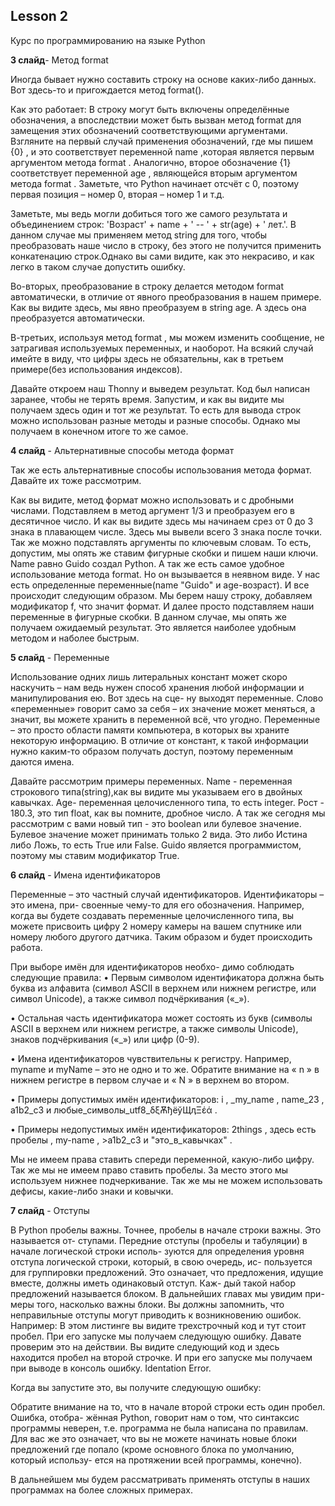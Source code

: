 ## Lesson 2

Курс по программированию на языке Python 

**3 слайд**- Метод format

Иногда бывает нужно составить строку на основе каких-либо данных. Вот здесь-то и пригождается метод format().

Как это работает: 
В строку могут быть включены определённые обозначения, а впоследствии может быть вызван метод format для замещения этих обозначений соответствующими аргументами.
Взгляните на первый случай применения обозначений, где мы пишем {0} , и это соответствует переменной name ,которая является первым аргументом метода format . Аналогично, второе обозначение {1} соответствует переменной age , являющейся вторым аргументом метода format . Заметьте, что Python начинает отсчёт с 0, поэтому первая позиция – номер 0, вторая – номер 1 и т.д.

Заметьте, мы ведь могли добиться того же самого результата и объединением строк: 'Возраст' + name + ' -- ' + str(age) + ' лет.'. В данном случае мы применяем метод string для того, чтобы преобразовать наше число в строку, без этого не получится применить конкатенацию строк.Однако вы
сами видите, как это некрасиво, и как легко в таком случае допустить ошибку.

Во-вторых, преобразование в строку делается методом format автоматически,
в отличие от явного преобразования в нашем примере. Как вы видите здесь, мы явно преобразуем в string age. А здесь она преобразуется автоматически.

В-третьих, используя
метод format , мы можем изменить сообщение, не затрагивая используемых
переменных, и наоборот.
На всякий случай имейте в виду, что цифры здесь не обязательны, как в третьем примере(без использования индексов).

Давайте откроем наш Thonny и выведем результат. Код был написан заранее, чтобы не терять время. Запустим, и как вы видите мы получаем здесь один и тот же результат. То есть для вывода строк можно использован разные методы и разные способы. Однако мы получаем в конечном итоге то же самое.

**4 слайд** - Альтернативные способы метода формат

Так же есть альтернативные способы использования метода формат. Давайте их тоже рассмотрим.

Как вы видите, метод формат можно использовать и с дробными числами. Подставляем в метод аргумент 1/3 и преобразуем его в десятичное число. И как вы видите здесь мы начинаем срез от 0 до 3 знака в плавающем числе. Здесь мы вывели всего 3 знака после точки. Так же можно подставлять аргументы по ключевым словам. То есть, допустим, мы опять же ставим фигурные скобки и пишем наши ключи. Name равно Guido создал Python. А так же есть самое удобное использование метода format. Но он вызывается в неявном виде. У нас есть определенные переменные(name "Guido" и age-возраст). И все происходит следующим образом. Мы берем нашу строку, добавляем модификатор f, что значит формат. И далее просто подставляем наши переменные в фигурные скобки.  В данном случае, мы опять же получаем ожидаемый результат. Это является наиболее удобным методом и наболее быстрым.

**5 cлайд** - Переменные

Использование одних лишь литеральных констант может скоро наскучить – нам ведь
нужен способ хранения любой информации и манипулирования ею. Вот здесь на сце-
ну выходят переменные. Слово «переменные» говорит само за себя – их значение может
меняться, а значит, вы можете хранить в переменной всё, что угодно. Переменные – это
просто области памяти компьютера, в которых вы храните некоторую информацию. В
отличие от констант, к такой информации нужно каким-то образом получать доступ, поэтому переменным даются имена.

Давайте рассмотрим примеры переменных. Name - переменная строкового типа(string),как вы видите мы указываем его в двойных кавычках. Age- переменная целочисленного типа, то есть integer. Рост - 180.3, это тип float, как вы помните, дробное число. А так же сегодня мы рассмотрим с вами новый тип - это boolean или булевое значение. Булевое значение может принимать только 2 вида. Это либо Истина либо Ложь, то есть True или False. Guido является программистом, поэтому мы ставим модификатор True.

**6 слайд** - Имена идентификаторов

Переменные – это частный случай идентификаторов. Идентификаторы – это имена, при-
своенные чему-то для его обозначения. Например, когда вы будете создавать переменные целочисленного типа, вы можете присвоить цифру 2 номеру камеры на вашем спутнике или номеру любого другого датчика. Таким образом и будет происходить работа.

При выборе имён для идентификаторов необхо-
димо соблюдать следующие правила:
• Первым символом идентификатора должна быть буква из алфавита (символ ASCII в
верхнем или нижнем регистре, или символ Unicode), а также символ подчёркивания
(«_»).

• Остальная часть идентификатора может состоять из букв (символы ASCII в верхнем
или нижнем регистре, а также символы Unicode), знаков подчёркивания («_») или
цифр (0-9).

• Имена идентификаторов чувствительны к регистру. Например, myname и myName –
это не одно и то же. Обратите внимание на « n » в нижнем регистре в первом случае
и « N » в верхнем во втором.

• Примеры допустимых имён идентификаторов: i , _my_name , name_23 , a1b2_c3 и любые_символы_utf8_δξѪђёўЩӆΞέά .

• Примеры недопустимых имён идентификаторов: 2things , здесь есть пробелы ,
my-name , >a1b2_c3 и "это_в_кавычках" . 

Мы не имеем права ставить спереди переменной, какую-либо цифру. Так же мы не имеем право ставить пробелы. За место этого мы используем нижнее подчеркивание. Так же мы не можем использовать дефисы, какие-либо знаки и ковычки.

**7 слайд** - Отступы

В Python пробелы важны. Точнее, пробелы в начале строки важны. Это называется от-
ступами. Передние отступы (пробелы и табуляции) в начале логической строки исполь-
зуются для определения уровня отступа логической строки, который, в свою очередь, ис-
пользуется для группировки предложений.
Это означает, что предложения, идущие вместе, должны иметь одинаковый отступ. Каж-
дый такой набор предложений называется блоком. В дальнейших главах мы увидим при-
меры того, насколько важны блоки.
Вы должны запомнить, что неправильные отступы могут приводить к возникновению
ошибок. Например:
В этом листинге вы видите трехстрочный код и тут стоит пробел. При его запуске мы получаем следующую ошибку. Давате проверим это на действии. Вы видите следующий код и здесь находится пробел на второй строчке. И при его запуске мы получаем при выводе в консоль ошибку. Identation Error.

Когда вы запустите это, вы получите следующую ошибку:

Обратите внимание на то, что в начале второй строки есть один пробел. Ошибка, отобра-
жённая Python, говорит нам о том, что синтаксис программы неверен, т.е. программа не
была написана по правилам. Для вас же это означает, что вы не можете начинать новые
блоки предложений где попало (кроме основного блока по умолчанию, который использу-
ется на протяжении всей программы, конечно).

В дальнейшем мы будем рассматривать применять отступы в наших программах на более сложных примерах.
